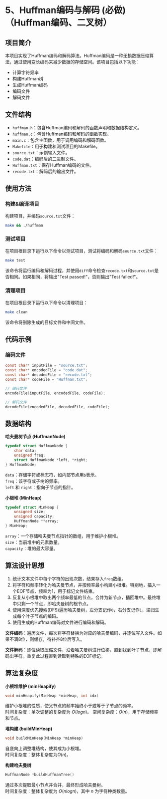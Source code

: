 # 5、Huffman编码与解码 (必做)（Huffman编码、二叉树）

## 项目简介

本项目实现了Huffman编码和解码算法。Huffman编码是一种无损数据压缩算法，通过使用变长编码来减少数据的存储空间。该项目包括以下功能：

- 计算字符频率
- 构建Huffman树
- 生成Huffman编码
- 编码文件
- 解码文件

## 文件结构

- `huffman.h`：包含Huffman编码和解码的函数声明和数据结构定义。
- `huffman.c`：包含Huffman编码和解码的函数实现。
- `main.c`：包含主函数，用于调用编码和解码函数。
- `Makefile`：用于构建和测试项目的Makefile。
- `source.txt`：示例输入文件。
- `code.dat`：编码后的二进制文件。
- `Huffman.txt`：保存Huffman编码的文件。
- `recode.txt`：解码后的输出文件。

## 使用方法

### 构建&编译项目

构建项目，并编码`source.txt`文件：

```sh
make && ./huffman
```

### 测试项目

在项目根目录下运行以下命令以测试项目，测试将编码和解码`source.txt`文件：

```sh
make test
```

该命令将运行编码和解码过程，并使用`diff`命令检查`recode.txt`和`source.txt`是否相同。如果相同，将输出"Test passed!"，否则输出"Test failed!"。

### 清理项目

在项目根目录下运行以下命令以清理项目：

```sh
make clean
```

该命令将删除生成的目标文件和中间文件。

## 代码示例

### 编码文件

```c
const char* inputFile = "source.txt";
const char* encodedFile = "code.dat";
const char* decodedFile = "recode.txt";
const char* codeFile = "Huffman.txt";

// 编码文件
encodeFile(inputFile, encodedFile, codeFile);

// 解码文件
decodeFile(encodedFile, decodedFile, codeFile);
```

## 数据结构

**哈夫曼树节点 (HuffmanNode)**

```c
typedef struct HuffmanNode {
    char data;
    unsigned freq;
    struct HuffmanNode *left, *right;
} HuffmanNode;
```

`data`：存储字符或标志符，如内部节点用`$`表示。  
`freq`：该字符或子树的频率。  
`left` 和 `right`：指向子节点的指针。

**小根堆 (MinHeap)**

```c
typedef struct MinHeap {
    unsigned size;
    unsigned capacity;
    HuffmanNode **array;
} MinHeap;
```

`array`：一个存储哈夫曼节点指针的数组，用于维护小根堆。  
`size`：当前堆中的元素数量。  
`capacity`：堆的最大容量。

## 算法设计思想

1. 统计文本文件中每个字符的出现次数，结果存入`freq`数组。
2. 将字符和频率转化为哈夫曼节点，并按频率最小构建小根堆。特别地，插入一个EOF节点，频率为1，用于标记文件结束。
3. 反复从小根堆中取出两个频率最低的节点，合并为新节点，插回堆中。最终堆中只剩一个节点，即哈夫曼树的根节点。
4. 使用深度优先搜索(DFS)遍历哈夫曼树，左分支记作`0`，右分支记作`1`，递归生成每个叶子节点的编码。
5. 使用生成的Huffman编码对文件进行编码和解码。

**文件编码**：遍历文件，每次将字符替换为对应的哈夫曼编码，并逐位写入文件。如果不满8位，则缓存，待补齐8位后写入。

**文件解码**：逐位读取压缩文件，沿着哈夫曼树进行位移，直到找到叶子节点，即解码出字符。重复此过程直到读取到特殊的EOF标记。

## 算法复杂度

**小根堆维护 (minHeapify)**

```c
void minHeapify(MinHeap *minHeap, int idx)
```

维护小根堆的性质，使父节点的频率始终小于或等于子节点的频率。  
时间复杂度：单次调整的复杂度为 $O(log n)$。
空间复杂度：$O(n)$，用于存储频率和节点。

**堆构建 (buildMinHeap)**

```c
void buildMinHeap(MinHeap *minHeap)
```

自底向上调整堆结构，使其成为小根堆。  
时间复杂度：整体复杂度为$O(n)$。

**构建哈夫曼树**

```c
HuffmanNode *buildHuffmanTree()
```

通过多次提取最小节点并合并，最终形成哈夫曼树。  
时间复杂度：整体复杂度为 $O(n log n)$，其中 $n$ 为字符种类数量。
